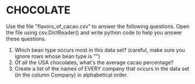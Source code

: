 # CHOCOLATE
<p> Use the file "flavors_of_cacao.csv" to answer the following questions. Open the file using csv.DictReader() and write python code to help you answer these questions. </p>

1. Which bean type occurs most in this data set? (careful, make sure you ignore rows whose bean type is "")
2. Of all the USA chocolates, what's the average cacao percentage?
3. Create a list of the names of EVERY company that occurs in the data set (in the column Company) in alphabetical order.
